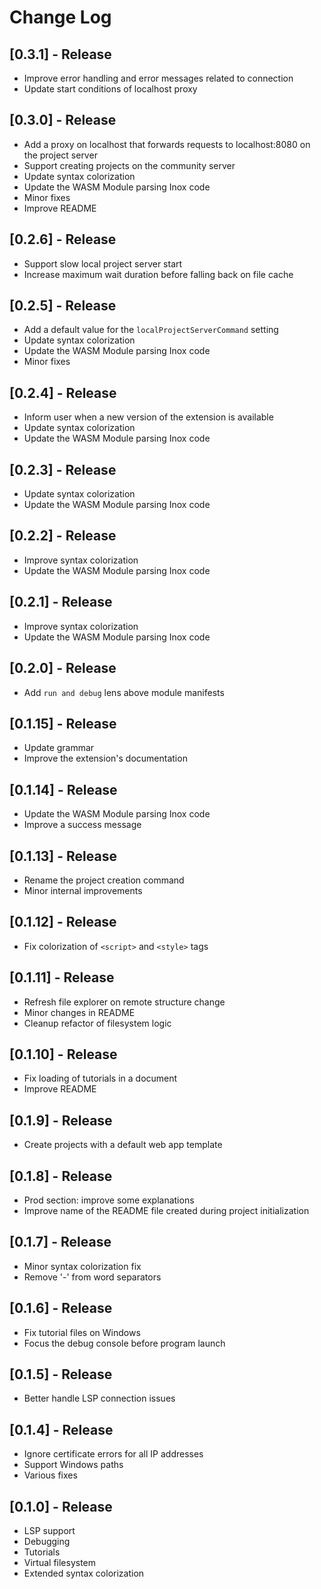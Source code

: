 # Change Log

## [0.3.1] - Release

- Improve error handling and error messages related to connection
- Update start conditions of localhost proxy 

## [0.3.0] - Release

- Add a proxy on localhost that forwards requests to localhost:8080 on the project server
- Support creating projects on the community server
- Update syntax colorization
- Update the WASM Module parsing Inox code
- Minor fixes
- Improve README

## [0.2.6] - Release

- Support slow local project server start
- Increase maximum wait duration before falling back on file cache

## [0.2.5] - Release

- Add a default value for the `localProjectServerCommand` setting
- Update syntax colorization
- Update the WASM Module parsing Inox code
- Minor fixes

## [0.2.4] - Release

- Inform user when a new version of the extension is available
- Update syntax colorization
- Update the WASM Module parsing Inox code

## [0.2.3] - Release

- Update syntax colorization
- Update the WASM Module parsing Inox code

## [0.2.2] - Release

- Improve syntax colorization
- Update the WASM Module parsing Inox code

## [0.2.1] - Release

- Improve syntax colorization
- Update the WASM Module parsing Inox code

## [0.2.0] - Release

- Add `run and debug` lens above module manifests

## [0.1.15] - Release

- Update grammar
- Improve the extension's documentation

## [0.1.14] - Release

- Update the WASM Module parsing Inox code
- Improve a success message

## [0.1.13] - Release

- Rename the project creation command
- Minor internal improvements

## [0.1.12] - Release

- Fix colorization of `<script>` and `<style>` tags

## [0.1.11] - Release

- Refresh file explorer on remote structure change
- Minor changes in README
- Cleanup refactor of filesystem logic

## [0.1.10] - Release

- Fix loading of tutorials in a document
- Improve README

## [0.1.9] - Release

- Create projects with a default web app template

## [0.1.8] - Release

- Prod section: improve some explanations
- Improve name of the README file created during project initialization

## [0.1.7] - Release

- Minor syntax colorization fix
- Remove '-' from word separators

## [0.1.6] - Release

- Fix tutorial files on Windows
- Focus the debug console before program launch

## [0.1.5] - Release

- Better handle LSP connection issues

## [0.1.4] - Release

- Ignore certificate errors for all IP addresses
- Support Windows paths
- Various fixes

## [0.1.0] - Release

- LSP support
- Debugging
- Tutorials
- Virtual filesystem
- Extended syntax colorization
